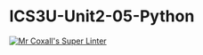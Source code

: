# ICS3U-Unit2-05-Python

[![Mr Coxall's Super Linter](https://github.com/Emmanuel-Fofeyin/ICS3U-Unit2-05-Python/workflows/Mr%20Coxall's%20Super%20Linter/badge.svg)](https://github.com/Emmanuel-Fofeyin/ICS3U-Unit2-05-Python/actions/)
